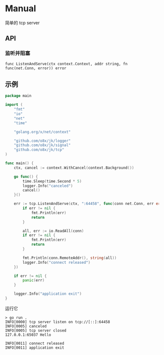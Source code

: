 Manual
===

简单的 tcp server

## API

### 监听并阻塞

    func ListenAndServe(ctx context.Context, addr string, fn func(net.Conn, error)) error

## 示例

```go
package main

import (
	"fmt"
	"io"
	"net"
	"time"

	"golang.org/x/net/context"

	"github.com/o8x/jk/logger"
	"github.com/o8x/jk/signal"
	"github.com/o8x/jk/tcp"
)

func main() {
	ctx, cancel := context.WithCancel(context.Background())

	go func() {
		time.Sleep(time.Second * 5)
		logger.Info("canceled")
		cancel()
	}()

	err := tcp.ListenAndServe(ctx, ":64458", func(conn net.Conn, err error) {
		if err != nil {
			fmt.Println(err)
			return
		}

		all, err := io.ReadAll(conn)
		if err != nil {
			fmt.Println(err)
			return
		}

		fmt.Println(conn.RemoteAddr(), string(all))
		logger.Info("connect released")
	})

	if err != nil {
		panic(err)
	}

	logger.Info("application exit")
}
```

运行它

```shell
> go run .
INFO[0000] tcp server listen on tcp://[::]:64458        
INFO[0005] canceled                                     
INFO[0005] tcp server closed                            
127.0.0.1:65037 Hello

INFO[0011] connect released                             
INFO[0011] application exit  
```
